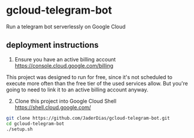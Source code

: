 # gcloud-telegram-bot
Run a telegram bot serverlessly on Google Cloud

## deployment instructions

1. Ensure you have an active billing account https://console.cloud.google.com/billing

This project was designed to run for free, since it's not scheduled to execute more often than the free tier of the used services allow. But you're going to need to link it to an active billing account anyway.

2. Clone this project into Google Cloud Shell https://shell.cloud.google.com/

```bash
git clone https://github.com/JaderDias/gcloud-telegram-bot.git
cd gcloud-telegram-bot
./setup.sh
```